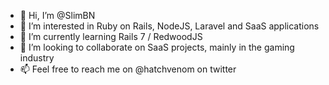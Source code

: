 - 👋 Hi, I’m @SlimBN
- 👀 I’m interested in Ruby on Rails, NodeJS, Laravel and SaaS applications
- 🌱 I’m currently learning Rails 7 / RedwoodJS
- 💞️ I’m looking to collaborate on SaaS projects, mainly in the gaming industry
- 📫 Feel free to reach me on @hatchvenom on twitter

<!---
SlimBN/SlimBN is a ✨ special ✨ repository because its `README.md` (this file) appears on your GitHub profile.
You can click the Preview link to take a look at your changes.
--->
